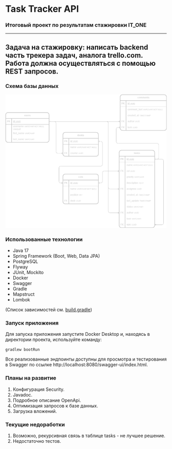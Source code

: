 # Task Tracker API
### Итоговый проект по результатам стажировки IT_ONE

---
Задача на стажировку: написать backend часть трекера задач, аналога trello.com. 
Работа должна осуществляться с помощью REST запросов.
---

### Схема базы данных

![ER](assets/tt-er.png)

### Использованные технологии

- Java 17
- Spring Framework (Boot, Web, Data JPA)
- PostgreSQL
- Flyway
- JUnit, Mockito
- Docker
- Swagger
- Gradle
- Mapstruct
- Lombok

(Список зависимостей см. [build.gradle](build.gradle))

### Запуск приложения

Для запуска приложения запустите Docker Desktop и, находясь в директории проекта, используйте команду:

    gradlew bootRun

Все реализованные эндпоинты доступны для просмотра и тестирования в Swagger по ссылке http://localhost:8080/swagger-ui/index.html.

### Планы на развитие

1. Конфигурация Security.
2. Javadoc.
3. Подробное описание OpenApi.
4. Оптимизация запросов к базе данных.
5. Загрузка вложений.

### Текущие недоработки

1. Возможно, рекурсивная связь в таблице tasks - не лучшее решение.
2. Недостаточно тестов.

